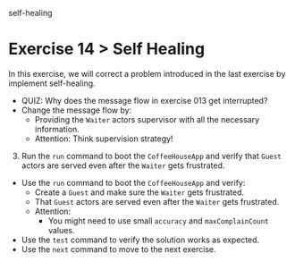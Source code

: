 self-healing

# Exercise 14 > Self Healing

In this exercise, we will correct a problem introduced in the last exercise by implement self-healing.

- QUIZ: Why does the message flow in exercise 013 get interrupted?
- Change the message flow by:
    - Providing the `Waiter` actors supervisor with all the necessary information.
    - Attention: Think supervision strategy!
3. Run the `run` command to boot the `CoffeeHouseApp` and verify that `Guest` actors are served even after the `Waiter` gets frustrated.
- Use the `run` command to boot the `CoffeeHouseApp` and verify:
    - Create a `Guest` and make sure the `Waiter` gets frustrated.
    - That `Guest` actors are served even after the `Waiter` gets frustrated.
    - Attention:
        - You might need to use small `accuracy` and `maxComplainCount` values.
- Use the `test` command to verify the solution works as expected.
- Use the `next` command to move to the next exercise.